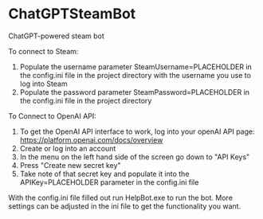 # ChatGPTSteamBot
ChatGPT-powered steam bot


To connect to Steam:

1. Populate the username parameter SteamUsername=PLACEHOLDER in the config.ini file in the project directory with the username you use to log into Steam
2. Populate the password parameter SteamPassword=PLACEHOLDER in the config.ini file in the project directory

To Connect to OpenAI API:

1. To get the OpenAI API interface to work, log into your openAI API page: https://platform.openai.com/docs/overview
2. Create or log into an account
3. In the menu on the left hand side of the screen go down to "API Keys"
4. Press "Create new secret key"
5. Take note of that secret key and populate it into the APIKey=PLACEHOLDER parameter in the config.ini file

With the config.ini file filled out run HelpBot.exe to run the bot. More settings can be adjusted in the ini file to get the functionality you want. 
